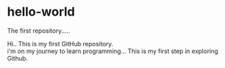 # hello-world
The first repository.....

Hi.. This is my first GitHub repository.  
i'm on my journey to learn programming... This is my first step in exploring Github.
